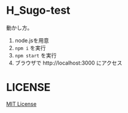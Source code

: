 # H_Sugo-test

動かし方。

1. node.jsを用意
2. `npm i` を実行
3. `npm start` を実行
4. ブラウザで http://localhost:3000 にアクセス

# LICENSE
<a href="https://github.com/shinonomekazan/H-Sugo-test/blob/main/LICENSE">MIT License</a>
